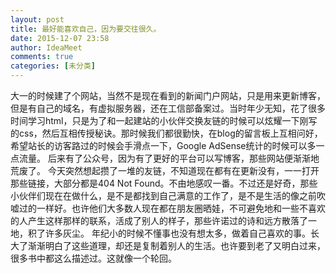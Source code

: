```yaml
---
layout: post
title: 最好能喜欢自己，因为要交往很久。
date: 2015-12-07 23:58
author: IdeaMeet
comments: true
categories: [未分类]
---
```

大一的时候建了个网站，当然不是现在看到的新闻门户网站，只是用来更新博客，但是有自己的域名，有虚拟服务器，还在工信部备案过。当时年少无知，花了很多时间学习html，只是为了和一起建站的小伙伴交换友链的时候可以炫耀一下刚写的css，然后互相传授秘诀。那时候我们都很勤快，在blog的留言板上互相问好，希望站长的访客路过的时候会手滑点一下，Google AdSense统计的时候可以多一点流量。 后来有了公众号，因为有了更好的平台可以写博客，那些网站便渐渐地荒废了。 今天突然想起攒了一堆的友链，不知道现在都有在更新没有，一一打开那些链接，大部分都是404 Not Found。不由地感叹一番。不过还是好奇，那些小伙伴们现在在做什么，是不是都找到自己满意的工作了，是不是生活的像之前吹嘘过的一样好。也许他们大多数人现在都在朋友圈晒娃，不可避免地和一些不喜欢的人产生这样那样的联系，活成了别人的样子，那些许诺过的诗和远方散落了一地，积了许多灰尘。 年纪小的时候不懂事也没有想太多，做着自己喜欢的事。长大了渐渐明白了这些道理，却还是复制着别人的生活。也许要到老了又明白过来，很多书中都这么描述过。这就像一个轮回。
